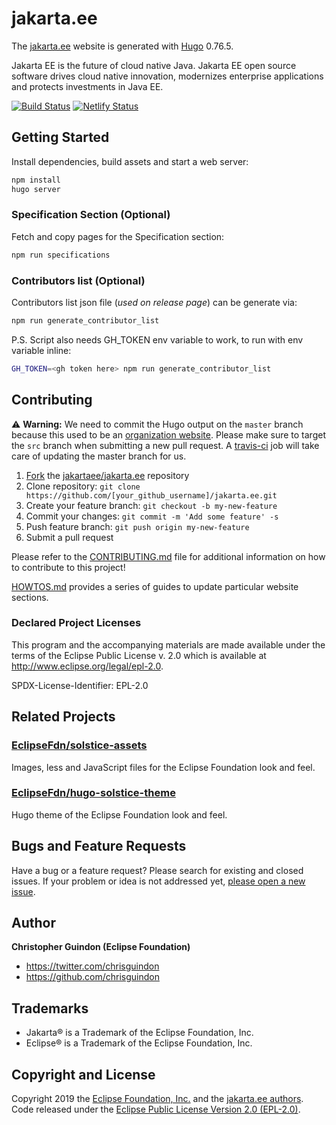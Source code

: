 # jakarta.ee

The [jakarta.ee](https://jakarta.ee) website is generated with [Hugo](https://gohugo.io/documentation/) 0.76.5.

Jakarta EE is the future of cloud native Java. Jakarta EE open source software drives cloud native innovation, modernizes enterprise applications and protects investments in Java EE.

[![Build Status](https://travis-ci.org/jakartaee/jakarta.ee.svg?branch=src)](https://travis-ci.org/jakartaee/jakarta.ee) [![Netlify Status](https://api.netlify.com/api/v1/badges/8d42015f-09c7-46b1-9f9c-419404d01f6d/deploy-status)](https://app.netlify.com/sites/jakartaee/deploys)

## Getting Started

Install dependencies, build assets and start a web server:

```bash
npm install 
hugo server
```

### Specification Section (Optional)

Fetch and copy pages for the Specification section:

```bash
npm run specifications
```

### Contributors list (Optional)

Contributors list json file (_used on release page_) can be generate via:

```bash
npm run generate_contributor_list
```

P.S. Script also needs GH_TOKEN env variable to work, to run with env variable inline:

```bash
GH_TOKEN=<gh token here> npm run generate_contributor_list
```

## Contributing

:warning: **Warning:**  We need to commit the Hugo output on the `master` branch because this used to be an [organization website](https://help.github.com/en/github/working-with-github-pages/about-github-pages#publishing-sources-for-github-pages-sites). Please make sure to target the `src` branch when submitting a new pull request. A [travis-ci](https://github.com/jakartaee/jakarta.ee/blob/src/.travis.yml) job will take care of updating the master branch for us.

1. [Fork](https://help.github.com/articles/fork-a-repo/) the [jakartaee/jakarta.ee](https://github.com/jakartaee/jakarta.ee) repository
2. Clone repository: `git clone https://github.com/[your_github_username]/jakarta.ee.git`
3. Create your feature branch: `git checkout -b my-new-feature`
4. Commit your changes: `git commit -m 'Add some feature' -s`
5. Push feature branch: `git push origin my-new-feature`
6. Submit a pull request

Please refer to the [CONTRIBUTING.md](https://github.com/jakartaee/jakarta.ee/blob/src/CONTRIBUTING.md) file for additional information on how to contribute to this project!

[HOWTOS.md](https://github.com/jakartaee/jakarta.ee/blob/src/HOWTOS.md) provides a series of guides to update particular website sections.

### Declared Project Licenses

This program and the accompanying materials are made available under the terms
of the Eclipse Public License v. 2.0 which is available at
http://www.eclipse.org/legal/epl-2.0.

SPDX-License-Identifier: EPL-2.0

## Related Projects

### [EclipseFdn/solstice-assets](https://github.com/EclipseFdn/solstice-assets)

Images, less and JavaScript files for the Eclipse Foundation look and feel.

### [EclipseFdn/hugo-solstice-theme](https://github.com/EclipseFdn/hugo-solstice-theme)

Hugo theme of the Eclipse Foundation look and feel. 

## Bugs and Feature Requests

Have a bug or a feature request? Please search for existing and closed issues. If your problem or idea is not addressed yet, [please open a new issue](https://github.com/jakartaee/jakarta.ee/issues/new).

## Author

**Christopher Guindon (Eclipse Foundation)**

- <https://twitter.com/chrisguindon>
- <https://github.com/chrisguindon>

## Trademarks

* Jakarta® is a Trademark of the Eclipse Foundation, Inc.
* Eclipse® is a Trademark of the Eclipse Foundation, Inc.

## Copyright and License

Copyright 2019 the [Eclipse Foundation, Inc.](https://www.eclipse.org) and the [jakarta.ee authors](https://github.com/jakartaee/jakarta.ee/graphs/contributors). Code released under the [Eclipse Public License Version 2.0 (EPL-2.0)](https://github.com/jakartaee/jakarta.ee/blob/src/LICENSE).
